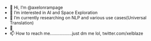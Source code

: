- 👋 Hi, I’m @axelonrampage
- 👀 I’m interested in AI and Space Exploration
- 🌱 I’m currently researching on NLP and various use cases(Universal Translation)
- 💞️
- 📫 How to reach me..................just dm me lol, twitter.com/xelblaze

<!---
axelonrampage/axelonrampage is a ✨ special ✨ repository because its `README.md` (this file) appears on your GitHub profile.
You can click the Preview link to take a look at your changes.
--->
